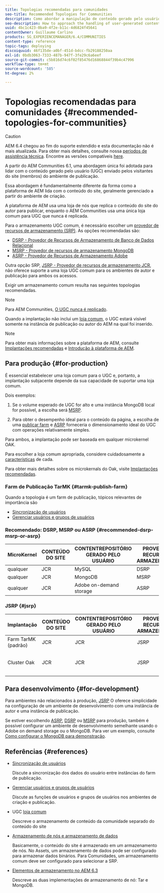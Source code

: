 ```yaml
---
title: Topologias recomendadas para comunidades
seo-title: Recommended Topologies for Communities
description: Como abordar a manipulação de conteúdo gerado pelo usuário (UGC)
seo-description: How to approach the handling of user-generated content (UGC)
uuid: 4bc1c423-0ba9-4f2e-b11c-4d6824f45641
contentOwner: Guillaume Carlino
products: SG_EXPERIENCEMANAGER/6.4/COMMUNITIES
content-type: reference
topic-tags: deploying
discoiquuid: 46f135de-a0bf-451d-bdcc-fb29188250aa
exl-id: 0bdb3063-7333-487b-947f-3fe29c6a6eef
source-git-commit: c5b816d74c6f02f85476d16868844f39b4c47996
workflow-type: tm+mt
source-wordcount: '585'
ht-degree: 2%

---
```


# Topologias recomendadas para comunidades {#recommended-topologies-for-communities}

>[!CAUTION]
>
>AEM 6.4 chegou ao fim do suporte estendido e esta documentação não é mais atualizada. Para obter mais detalhes, consulte nossa [períodos de assistência técnica](https://helpx.adobe.com/br/support/programs/eol-matrix.html). Encontre as versões compatíveis [here](https://experienceleague.adobe.com/docs/).

A partir do AEM Communities 6.1, uma abordagem única foi adotada para lidar com o conteúdo gerado pelo usuário (UGC) enviado pelos visitantes do site (membros) do ambiente de publicação.

Essa abordagem é fundamentalmente diferente da forma como a plataforma de AEM lida com o conteúdo do site, geralmente gerenciado a partir do ambiente de criação.

A plataforma de AEM usa uma loja de nós que replica o conteúdo do site do autor para publicar, enquanto o AEM Communities usa uma única loja comum para UGC que nunca é replicada.

Para o armazenamento UGC comum, é necessário escolher um [provedor de recursos de armazenamento (SRP)](working-with-srp.md). As opções recomendadas são:

* [DSRP - Provedor de Recursos de Armazenamento de Banco de Dados Relacional](dsrp.md)
* [MSRP - Provedor de recursos de armazenamento MongoDB](msrp.md)
* [ASRP - Provedor de Recursos de Armazenamento Adobe](asrp.md)

Outra opção SRP, [JSRP - Provedor de recursos de armazenamento JCR](jsrp.md), não oferece suporte a uma loja UGC comum para os ambientes de autor e publicação para ambos os acessos.

Exigir um armazenamento comum resulta nas seguintes topologias recomendadas.

>[!NOTE]
>
>Para AEM Communities, [O UGC nunca é replicado](working-with-srp.md#ugc-never-replicated).
>
>Quando a implantação não inclui um [loja comum](working-with-srp.md), o UGC estará visível somente na instância de publicação ou autor do AEM na qual foi inserido.

>[!NOTE]
>
>Para obter mais informações sobre a plataforma de AEM, consulte [Implantações recomendadas](../../help/sites-deploying/recommended-deploys.md) e [Introdução à plataforma de AEM](../../help/sites-deploying/data-store-config.md).

## Para produção {#for-production}

É essencial estabelecer uma loja comum para o UGC e, portanto, a implantação subjacente depende da sua capacidade de suportar uma loja comum.

Dois exemplos:

1) Se o volume esperado de UGC for alto e uma instância MongoDB local for possível, a escolha será [MSRP](msrp.md).

2) Para obter o desempenho ideal para o conteúdo da página, a escolha de uma [publicar farm](../../help/sites-deploying/recommended-deploys.md#tarmk-farm) e [ASRP](asrp.md) forneceria o dimensionamento ideal do UGC com operações relativamente simples.

Para ambos, a implantação pode ser baseada em qualquer microkernel OAK.

Para escolher a loja comum apropriada, considere cuidadosamente a [características](working-with-srp.md#characteristics-of-srp-options) de cada.

Para obter mais detalhes sobre os microkernals do Oak, visite [Implantações recomendadas](../../help/sites-deploying/recommended-deploys.md).

### Farm de Publicação TarMK {#tarmk-publish-farm}

Quando a topologia é um farm de publicação, tópicos relevantes de importância são

* [Sincronização de usuários](sync.md)
* [Gerenciar usuários e grupos de usuários](users.md)

### Recomendado: DSRP, MSRP ou ASRP {#recommended-dsrp-msrp-or-asrp}

| MicroKernel | CONTEÚDO DO SITE | CONTENTREPOSITÓRIO GERADO PELO USUÁRIO | PROVEDOR DE RECURSOS DE ARMAZENAMENTO | COMO CONSERVAR |
|-------------|------------------------|----------------------------------|---------------------------|---------------|
| qualquer | JCR | MySQL | DSRP | Sim |
| qualquer | JCR | MongoDB | MSRP | Sim |
| qualquer | JCR | Adobe on-demand storage | ASRP | Sim |

### JSRP {#jsrp}


| Implantação | CONTEÚDO DO SITE | CONTENTREPOSITÓRIO GERADO PELO USUÁRIO | PROVEDOR DE RECURSOS DE ARMAZENAMENTO | COMO CONSERVAR |
|----------------------|------------------------|----------------------------------|---------------------------|---------------------------------|
| Farm TarMK (padrão) | JCR | JCR | JSRP | Não |
| Cluster Oak | JCR | JCR | JSRP | Sim somente para o ambiente de publicação |

## Para desenvolvimento {#for-development}

Para ambientes não relacionados à produção, [JSRP](jsrp.md) O oferece simplicidade na configuração de um ambiente de desenvolvimento com uma instância de autor e uma instância de publicação.

Se estiver escolhendo [ASRP](asrp.md), [DSRP](dsrp.md) ou [MSRP](msrp.md) para produção, também é possível configurar um ambiente de desenvolvimento semelhante usando o Adobe on demand storage ou o MongoDB. Para ver um exemplo, consulte [Como configurar o MongoDB para demonstração](demo-mongo.md).

## Referências {#references}

* [Sincronização de usuários](sync.md)

   Discute a sincronização dos dados do usuário entre instâncias do farm de publicação.

* [Gerenciar usuários e grupos de usuários](users.md)

   Discute as funções de usuários e grupos de usuários nos ambientes de criação e publicação.

* UGC [loja comum](working-with-srp.md)

   Descreve o armazenamento de conteúdo da comunidade separado do conteúdo do site

* [Armazenamento de nós e armazenamento de dados](../../help/sites-deploying/data-store-config.md)

   Basicamente, o conteúdo do site é armazenado em um armazenamento de nós. No Assets, um armazenamento de dados pode ser configurado para armazenar dados binários. Para Comunidades, um armazenamento comum deve ser configurado para selecionar a SRP.

* [Elementos de armazenamento no AEM 6.3](../../help/sites-deploying/storage-elements-in-aem-6.md)

   Descreve as duas implementações de armazenamento de nó: Tar e MongoDB.
